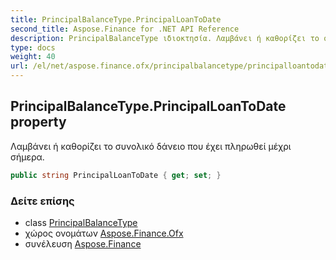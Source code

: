```yaml
---
title: PrincipalBalanceType.PrincipalLoanToDate
second_title: Aspose.Finance for .NET API Reference
description: PrincipalBalanceType ιδιοκτησία. Λαμβάνει ή καθορίζει το συνολικό δάνειο που έχει πληρωθεί μέχρι σήμερα.
type: docs
weight: 40
url: /el/net/aspose.finance.ofx/principalbalancetype/principalloantodate/
---
```

## PrincipalBalanceType.PrincipalLoanToDate property

Λαμβάνει ή καθορίζει το συνολικό δάνειο που έχει πληρωθεί μέχρι σήμερα.

```csharp
public string PrincipalLoanToDate { get; set; }
```

### Δείτε επίσης

* class [PrincipalBalanceType](../)
* χώρος ονομάτων [Aspose.Finance.Ofx](../../principalbalancetype/)
* συνέλευση [Aspose.Finance](../../../)


